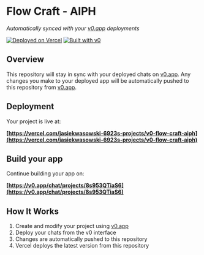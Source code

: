 # Flow Craft - AIPH

*Automatically synced with your [v0.app](https://v0.app) deployments*

[![Deployed on Vercel](https://img.shields.io/badge/Deployed%20on-Vercel-black?style=for-the-badge&logo=vercel)](https://vercel.com/jasiekwasowski-6923s-projects/v0-flow-craft-aiph)
[![Built with v0](https://img.shields.io/badge/Built%20with-v0.app-black?style=for-the-badge)](https://v0.app/chat/projects/8s953QTiaS6)

## Overview

This repository will stay in sync with your deployed chats on [v0.app](https://v0.app).
Any changes you make to your deployed app will be automatically pushed to this repository from [v0.app](https://v0.app).

## Deployment

Your project is live at:

**[https://vercel.com/jasiekwasowski-6923s-projects/v0-flow-craft-aiph](https://vercel.com/jasiekwasowski-6923s-projects/v0-flow-craft-aiph)**

## Build your app

Continue building your app on:

**[https://v0.app/chat/projects/8s953QTiaS6](https://v0.app/chat/projects/8s953QTiaS6)**

## How It Works

1. Create and modify your project using [v0.app](https://v0.app)
2. Deploy your chats from the v0 interface
3. Changes are automatically pushed to this repository
4. Vercel deploys the latest version from this repository
